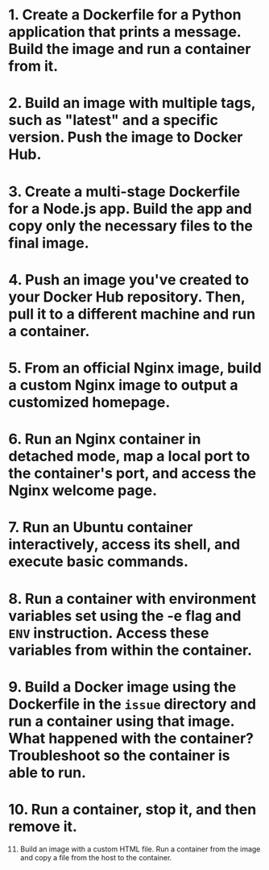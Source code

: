 # 1. Create a Dockerfile for a Python application that prints a message. Build the image and run a container from it.

# 2. Build an image with multiple tags, such as "latest" and a specific version. Push the image to Docker Hub.

# 3. Create a multi-stage Dockerfile for a Node.js app. Build the app and copy only the necessary files to the final image.

# 4. Push an image you've created to your Docker Hub repository. Then, pull it to a different machine and run a container.

# 5. From an official Nginx image, build a custom Nginx image to output a customized homepage.

# 6. Run an Nginx container in detached mode, map a local port to the container's port, and access the Nginx welcome page.

# 7. Run an Ubuntu container interactively, access its shell, and execute basic commands.

# 8. Run a container with environment variables set using the -e flag and `ENV` instruction. Access these variables from within the container.

# 9. Build a Docker image using the Dockerfile in the `issue` directory and run a container using that image. What happened with the container? Troubleshoot so the container is able to run.

# 10. Run a container, stop it, and then remove it.

11. Build an image with a custom HTML file. Run a container from the image and copy a file from the host to the container.